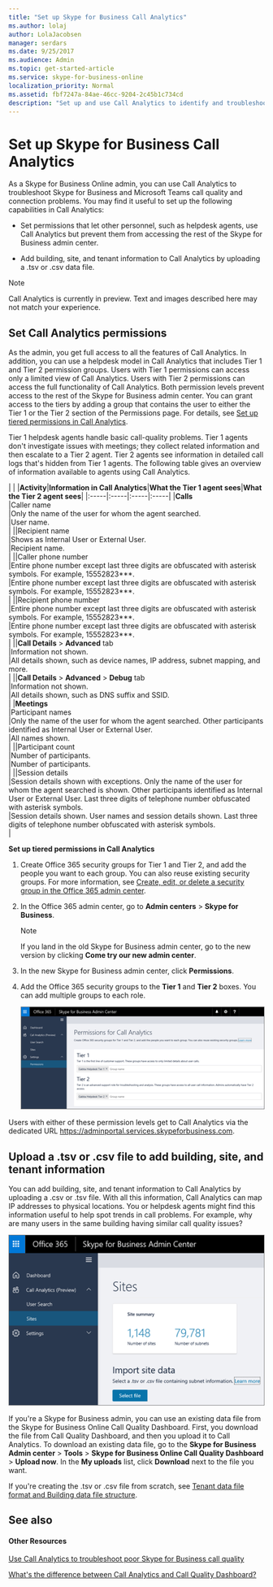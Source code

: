 ```yaml
---
title: "Set up Skype for Business Call Analytics"
ms.author: lolaj
author: LolaJacobsen
manager: serdars
ms.date: 9/25/2017
ms.audience: Admin
ms.topic: get-started-article
ms.service: skype-for-business-online
localization_priority: Normal
ms.assetid: fbf7247a-84ae-46cc-9204-2c45b1c734cd
description: "Set up and use Call Analytics to identify and troubleshoot Skype for Business and Microsoft Teams call quality problems."
---
```


# Set up Skype for Business Call Analytics

As a Skype for Business Online admin, you can use Call Analytics to troubleshoot Skype for Business and Microsoft Teams call quality and connection problems. You may find it useful to set up the following capabilities in Call Analytics:
  
- Set permissions that let other personnel, such as helpdesk agents, use Call Analytics but prevent them from accessing the rest of the Skype for Business admin center. 
    
- Add building, site, and tenant information to Call Analytics by uploading a .tsv or .csv data file.
    
> [!NOTE]
> Call Analytics is currently in preview. Text and images described here may not match your experience. 
  
## Set Call Analytics permissions
<a name="BKMK_SetCAPerms"> </a>

As the admin, you get full access to all the features of Call Analytics. In addition, you can use a helpdesk model in Call Analytics that includes Tier 1 and Tier 2 permission groups. Users with Tier 1 permissions can access only a limited view of Call Analytics. Users with Tier 2 permissions can access the full functionality of Call Analytics. Both permission levels prevent access to the rest of the Skype for Business admin center. You can grant access to the tiers by adding a group that contains the user to either the Tier 1 or the Tier 2 section of the Permissions page. For details, see [Set up tiered permissions in Call Analytics](set-up-skype-for-business-call-analytics.md#BKMK_SetUpTier).
  
Tier 1 helpdesk agents handle basic call-quality problems. Tier 1 agents don't investigate issues with meetings; they collect related information and then escalate to a Tier 2 agent. Tier 2 agents see information in detailed call logs that's hidden from Tier 1 agents. The following table gives an overview of information available to agents using Call Analytics.
  
|
|
|**Activity**|**Information in Call Analytics**|**What the Tier 1 agent sees**|**What the Tier 2 agent sees**|
|:-----|:-----|:-----|:-----|
|**Calls** <br/> |Caller name  <br/> |Only the name of the user for whom the agent searched.  <br/> |User name.  <br/> |
||Recipient name  <br/> |Shows as Internal User or External User.  <br/> |Recipient name.  <br/> |
||Caller phone number  <br/> |Entire phone number except last three digits are obfuscated with asterisk symbols. For example, 15552823***.  <br/> |Entire phone number except last three digits are obfuscated with asterisk symbols. For example, 15552823***.  <br/> |
||Recipient phone number  <br/> |Entire phone number except last three digits are obfuscated with asterisk symbols. For example, 15552823***.  <br/> |Entire phone number except last three digits are obfuscated with asterisk symbols. For example, 15552823***.  <br/> |
||**Call Details** > **Advanced** tab <br/> |Information not shown.  <br/> |All details shown, such as device names, IP address, subnet mapping, and more.  <br/> |
||**Call Details** > **Advanced** > **Debug** tab <br/> |Information not shown.  <br/> |All details shown, such as DNS suffix and SSID.  <br/> |
|**Meetings** <br/> |Participant names  <br/> |Only the name of the user for whom the agent searched. Other participants identified as Internal User or External User.  <br/> |All names shown.  <br/> |
||Participant count  <br/> |Number of participants.  <br/> |Number of participants.  <br/> |
||Session details  <br/> |Session details shown with exceptions. Only the name of the user for whom the agent searched is shown. Other participants identified as Internal User or External User. Last three digits of telephone number obfuscated with asterisk symbols.  <br/> |Session details shown. User names and session details shown. Last three digits of telephone number obfuscated with asterisk symbols.  <br/> |
   
 **Set up tiered permissions in Call Analytics**
  
1. Create Office 365 security groups for Tier 1 and Tier 2, and add the people you want to each group. You can also reuse existing security groups. For more information, see [Create, edit, or delete a security group in the Office 365 admin center](http://technet.microsoft.com/library/55c96b32-e086-4c9e-948b-a018b44510cb%28Office.14%29.aspx).
    
2. In the Office 365 admin center, go to **Admin centers** > **Skype for Business**.
    
    > [!NOTE]
    > If you land in the old Skype for Business admin center, go to the new version by clicking **Come try our new admin center**. 
  
3. In the new Skype for Business admin center, click **Permissions**.
    
4. Add the Office 365 security groups to the **Tier 1** and **Tier 2** boxes. You can add multiple groups to each role.
    
     ![Screenshot shows the Permissions for Call Analytics page with the options for Tier 1 and Tier 2 permissions.](../images/ed5b6b05-b407-4363-8cf0-a6e79027f64b.png)
  
 Users with either of these permission levels get to Call Analytics via the dedicated URL https://adminportal.services.skypeforbusiness.com.
  
## Upload a .tsv or .csv file to add building, site, and tenant information
<a name="BKMK_UploadFiles"> </a>

You can add building, site, and tenant information to Call Analytics by uploading a .csv or .tsv file. With all this information, Call Analytics can map IP addresses to physical locations. You or helpdesk agents might find this information useful to help spot trends in call problems. For example, why are many users in the same building having similar call quality issues? 
  
![Screenshot shows the Sites page with values for Number of sites and Number of subnets, and the Select file button to import site data by uploading a .tsv or a .csv file.](../images/b2f3a5cb-32b5-4f60-a9af-0691aa6ff1e8.png)
  
If you're a Skype for Business admin, you can use an existing data file from the Skype for Business Online Call Quality Dashboard. First, you download the file from Call Quality Dashboard, and then you upload it to Call Analytics. To download an existing data file, go to the **Skype for Business Admin center** > **Tools** > **Skype for Business Online Call Quality Dashboard** > **Upload now**. In the **My uploads** list, click **Download** next to the file you want.
  
If you're creating the .tsv or .csv file from scratch, see [Tenant data file format and Building data file structure](turning-on-and-using-call-quality-dashboard-for-microsoft-teams-and-skype-for-bu.md#BKMK_TenantDataFile).
  
## See also
<a name="BKMK_UploadFiles"> </a>

#### Other Resources

[Use Call Analytics to troubleshoot poor Skype for Business call quality](use-call-analytics-to-troubleshoot-poor-skype-for-business-call-quality.md)
  
[What's the difference between Call Analytics and Call Quality Dashboard?](what-s-the-difference-between-call-analytics-and-call-quality-dashboard.md)


